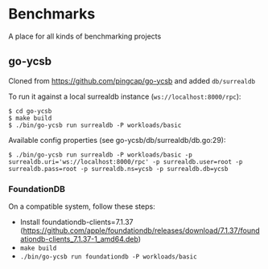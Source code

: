 # Benchmarks

A place for all kinds of benchmarking projects

## go-ycsb
Cloned from https://github.com/pingcap/go-ycsb and added `db/surrealdb`

To run it against a local surrealdb instance (`ws://localhost:8000/rpc`):
```
$ cd go-ycsb
$ make build
$ ./bin/go-ycsb run surrealdb -P workloads/basic
```

Available config properties (see go-ycsb/db/surrealdb/db.go:29):
```
$ ./bin/go-ycsb run surrealdb -P workloads/basic -p surrealdb.uri='ws://localhost:8000/rpc' -p surrealdb.user=root -p surrealdb.pass=root -p surrealdb.ns=ycsb -p surrealdb.db=ycsb
```

### FoundationDB
On a compatible system, follow these steps:
* Install foundationdb-clients=7.1.37 (https://github.com/apple/foundationdb/releases/download/7.1.37/foundationdb-clients_7.1.37-1_amd64.deb)
* `make build`
* `./bin/go-ycsb run foundationdb -P workloads/basic`
